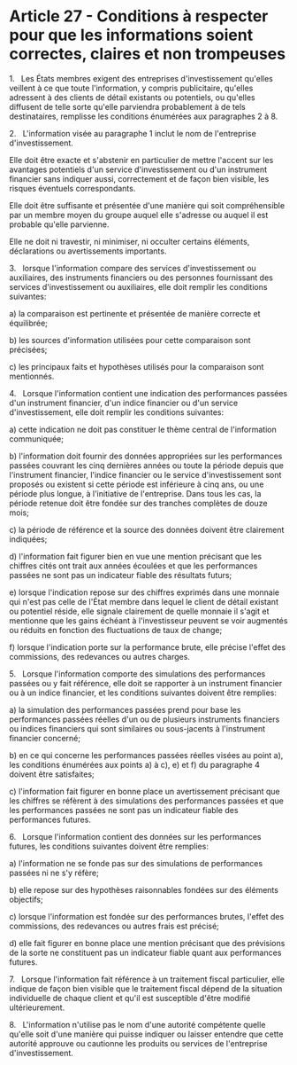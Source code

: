 # Article 27 - Conditions à respecter pour que les informations soient correctes, claires et non trompeuses


1.   Les États membres exigent des entreprises d'investissement qu'elles veillent à ce que toute l'information, y compris publicitaire, qu'elles adressent à des clients de détail existants ou potentiels, ou qu'elles diffusent de telle sorte qu'elle parviendra probablement à de tels destinataires, remplisse les conditions énumérées aux paragraphes 2 à 8.

2.   L'information visée au paragraphe 1 inclut le nom de l'entreprise d'investissement.

Elle doit être exacte et s'abstenir en particulier de mettre l'accent sur les avantages potentiels d'un service d'investissement ou d'un instrument financier sans indiquer aussi, correctement et de façon bien visible, les risques éventuels correspondants.

Elle doit être suffisante et présentée d'une manière qui soit compréhensible par un membre moyen du groupe auquel elle s'adresse ou auquel il est probable qu'elle parvienne.

Elle ne doit ni travestir, ni minimiser, ni occulter certains éléments, déclarations ou avertissements importants.

3.   lorsque l'information compare des services d'investissement ou auxiliaires, des instruments financiers ou des personnes fournissant des services d'investissement ou auxiliaires, elle doit remplir les conditions suivantes:

a) la comparaison est pertinente et présentée de manière correcte et équilibrée;

b) les sources d'information utilisées pour cette comparaison sont précisées;

c) les principaux faits et hypothèses utilisés pour la comparaison sont mentionnés.

4.   Lorsque l'information contient une indication des performances passées d'un instrument financier, d'un indice financier ou d'un service d'investissement, elle doit remplir les conditions suivantes:

a) cette indication ne doit pas constituer le thème central de l'information communiquée;

b) l'information doit fournir des données appropriées sur les performances passées couvrant les cinq dernières années ou toute la période depuis que l'instrument financier, l'indice financier ou le service d'investissement sont proposés ou existent si cette période est inférieure à cinq ans, ou une période plus longue, à l'initiative de l'entreprise. Dans tous les cas, la période retenue doit être fondée sur des tranches complètes de douze mois;

c) la période de référence et la source des données doivent être clairement indiquées;

d) l'information fait figurer bien en vue une mention précisant que les chiffres cités ont trait aux années écoulées et que les performances passées ne sont pas un indicateur fiable des résultats futurs;

e) lorsque l'indication repose sur des chiffres exprimés dans une monnaie qui n'est pas celle de l'État membre dans lequel le client de détail existant ou potentiel réside, elle signale clairement de quelle monnaie il s'agit et mentionne que les gains échéant à l'investisseur peuvent se voir augmentés ou réduits en fonction des fluctuations de taux de change;

f) lorsque l'indication porte sur la performance brute, elle précise l'effet des commissions, des redevances ou autres charges.

5.   Lorsque l'information comporte des simulations des performances passées ou y fait référence, elle doit se rapporter à un instrument financier ou à un indice financier, et les conditions suivantes doivent être remplies:

a) la simulation des performances passées prend pour base les performances passées réelles d'un ou de plusieurs instruments financiers ou indices financiers qui sont similaires ou sous-jacents à l'instrument financier concerné;

b) en ce qui concerne les performances passées réelles visées au point a), les conditions énumérées aux points a) à c), e) et f) du paragraphe 4 doivent être satisfaites;

c) l'information fait figurer en bonne place un avertissement précisant que les chiffres se réfèrent à des simulations des performances passées et que les performances passées ne sont pas un indicateur fiable des performances futures.

6.   Lorsque l'information contient des données sur les performances futures, les conditions suivantes doivent être remplies:

a) l'information ne se fonde pas sur des simulations de performances passées ni ne s'y réfère;

b) elle repose sur des hypothèses raisonnables fondées sur des éléments objectifs;

c) lorsque l'information est fondée sur des performances brutes, l'effet des commissions, des redevances ou autres frais est précisé;

d) elle fait figurer en bonne place une mention précisant que des prévisions de la sorte ne constituent pas un indicateur fiable quant aux performances futures.

7.   Lorsque l'information fait référence à un traitement fiscal particulier, elle indique de façon bien visible que le traitement fiscal dépend de la situation individuelle de chaque client et qu'il est susceptible d'être modifié ultérieurement.

8.   L'information n'utilise pas le nom d'une autorité compétente quelle qu'elle soit d'une manière qui puisse indiquer ou laisser entendre que cette autorité approuve ou cautionne les produits ou services de l'entreprise d'investissement.
